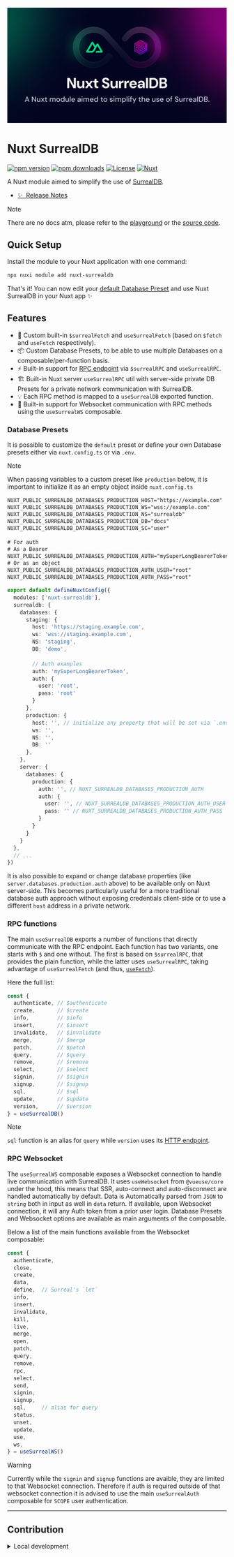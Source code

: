 ![nuxt-surrealdb](/docs/public/nuxt-surrealdb-social-card.png)

# Nuxt SurrealDB

[![npm version][npm-version-src]][npm-version-href]
[![npm downloads][npm-downloads-src]][npm-downloads-href]
[![License][license-src]][license-href]
[![Nuxt][nuxt-src]][nuxt-href]

A Nuxt module aimed to simplify the use of [SurrealDB](https://surrealdb.com).

- [✨ &nbsp;Release Notes](/CHANGELOG.md)
<!-- - [🏀 Online playground](https://stackblitz.com/github/sandros94/nuxt-surrealdb?file=playground%2Fapp.vue) -->
<!-- - [📖 &nbsp;Documentation](https://example.com) -->

> [!NOTE]
> There are no docs atm, please refer to the [playground](/playground/) or the [source code](/src/).

## Quick Setup

Install the module to your Nuxt application with one command:

```bash
npx nuxi module add nuxt-surrealdb
```

That's it! You can now edit your [default Database Preset](https://github.com/Sandros94/nuxt-surrealdb?tab=readme-ov-file#database-presets) and use Nuxt SurrealDB in your Nuxt app ✨

## Features

<!-- Highlight some of the features your module provide here -->
- 🚀&nbsp;Custom built-in `$surrealFetch` and `useSurrealFetch` (based on `$fetch` and `useFetch` respectively).
- 📦&nbsp;Custom Database Presets, to be able to use multiple Databases on a composable/per-function basis.
- ⚡️&nbsp;Built-in support for [RPC endpoint](https://surrealdb.com/docs/surrealdb/integration/rpc) via `$surrealRPC` and `useSurrealRPC`.
- 🏗️&nbsp;Built-in Nuxt server `useSurrealRPC` util with server-side private DB Presets for a private network communication with SurrealDB.
- 💡&nbsp;Each RPC method is mapped to a `useSurrealDB` exported function.
- 🌟&nbsp;Built-in support for Websocket communication with RPC methods using the `useSurrealWS` composable.

### Database Presets

It is possible to customize the `default` preset or define your own Database presets either via `nuxt.config.ts` or via `.env`.

> [!NOTE]
> When passing variables to a custom preset like `production` below, it is important to initialize it as an empty object inside `nuxt.config.ts`

```dotenv
NUXT_PUBLIC_SURREALDB_DATABASES_PRODUCTION_HOST="https://example.com"
NUXT_PUBLIC_SURREALDB_DATABASES_PRODUCTION_WS="wss://example.com"
NUXT_PUBLIC_SURREALDB_DATABASES_PRODUCTION_NS="surrealdb"
NUXT_PUBLIC_SURREALDB_DATABASES_PRODUCTION_DB="docs"
NUXT_PUBLIC_SURREALDB_DATABASES_PRODUCTION_SC="user"

# For auth
# As a Bearer
NUXT_PUBLIC_SURREALDB_DATABASES_PRODUCTION_AUTH="mySuperLongBearerToken"
# Or as an object
NUXT_PUBLIC_SURREALDB_DATABASES_PRODUCTION_AUTH_USER="root"
NUXT_PUBLIC_SURREALDB_DATABASES_PRODUCTION_AUTH_PASS="root"
```

```ts
export default defineNuxtConfig({
  modules: ['nuxt-surrealdb'],
  surrealdb: {
    databases: {
      staging: {
        host: 'https://staging.example.com',
        ws: 'wss://staging.example.com',
        NS: 'staging',
        DB: 'demo',

        // Auth examples
        auth: 'mySuperLongBearerToken',
        auth: {
          user: 'root',
          pass: 'root'
        }
      },
      production: {
        host: '', // initialize any property that will be set via `.env`
        ws: '',
        NS: '',
        DB: ''
      },
    },
    server: {
      databases: {
        production: {
          auth: '', // NUXT_SURREALDB_DATABASES_PRODUCTION_AUTH
          auth: {
            user: '', // NUXT_SURREALDB_DATABASES_PRODUCTION_AUTH_USER
            pass: '' // NUXT_SURREALDB_DATABASES_PRODUCTION_AUTH_PASS
          }
        }
      }
    }
  },
  // ...
})
```

It is also possible to expand or change database properties (like `server.databases.production.auth` above) to be available only on Nuxt server-side. This becomes particularly useful for a more traditional database auth approach without exposing credentials client-side or to use a different `host` address in a private network.

### RPC functions

The main `useSurrealDB` exports a number of functions that directly communicate with the RPC endpoint. Each function has two variants, one starts with `$` and one without. The first is based on `$surrealRPC`, that provides the plain function, while the latter uses `useSurrealRPC`, taking advantage of `useSurrealFetch` (and thus, [`useFetch`](https://nuxt.com/docs/api/composables/use-fetch)).

Here the full list:

```ts
const {
  authenticate, // $authenticate
  create,       // $create
  info,         // $info
  insert,       // $insert
  invalidate,   // $invalidate
  merge,        // $merge
  patch,        // $patch
  query,        // $query
  remove,       // $remove
  select,       // $select
  signin,       // $signin
  signup,       // $signup
  sql,          // $sql
  update,       // $update
  version,      // $version
} = useSurrealDB()
```

> [!NOTE]
> `sql` function is an alias for `query` while `version` uses its [HTTP endpoint](https://surrealdb.com/docs/surrealdb/integration/http#version).

### RPC Websocket

The `useSurrealWS` composable exposes a Websocket connection to handle live communication with SurrealDB. It uses `useWebsocket` from `@vueuse/core` under the hood, this means that SSR, auto-connect and auto-disconnect are handled automatically by default. Data is Automatically parsed from `JSON` to `string` both in input as well in `data` return.
If available, upon Websocket connection, it will any Auth token from a prior user login. Database Presets and Websocket options are available as main arguments of the composable.

Below a list of the main functions available from the Websocket composable:

```ts
const {
  authenticate,
  close,
  create,
  data,
  define,  // Surreal's `let`
  info,
  insert,
  invalidate,
  kill,
  live,
  merge,
  open,
  patch,
  query,
  remove,
  rpc,
  select,
  send,
  signin,
  signup,
  sql,     // alias for query
  status,
  unset,
  update,
  use,
  ws,
} = useSurrealWS()
```

> [!WARNING]
> Currently while the `signin` and `signup` functions are avaible, they are limited to that Websocket connection. Therefore if auth is required outside of that websocket connection it is advised to use the main `useSurrealAuth` composable for `SCOPE` user authentication.

---

## Contribution

<details>
  <summary>Local development</summary>
  
  ```bash
  # Install dependencies
  npm install
  
  # Generate type stubs
  npm run dev:prepare
  
  # Develop with the playground
  npm run dev
  
  # Build the playground
  npm run dev:build
  
  # Run ESLint
  npm run lint
  
  # Run Vitest
  npm run test
  npm run test:watch
  
  # Release new version
  npm run release
  ```

</details>


<!-- Badges -->
[npm-version-src]: https://img.shields.io/npm/v/nuxt-surrealdb/latest.svg?style=flat&colorA=020420&colorB=00DC82
[npm-version-href]: https://npmjs.com/package/nuxt-surrealdb

[npm-downloads-src]: https://img.shields.io/npm/dm/nuxt-surrealdb.svg?style=flat&colorA=020420&colorB=00DC82
[npm-downloads-href]: https://npmjs.com/package/nuxt-surrealdb

[license-src]: https://img.shields.io/npm/l/nuxt-surrealdb.svg?style=flat&colorA=020420&colorB=00DC82
[license-href]: https://npmjs.com/package/nuxt-surrealdb

[nuxt-src]: https://img.shields.io/badge/Nuxt-020420?logo=nuxt.js
[nuxt-href]: https://nuxt.com
